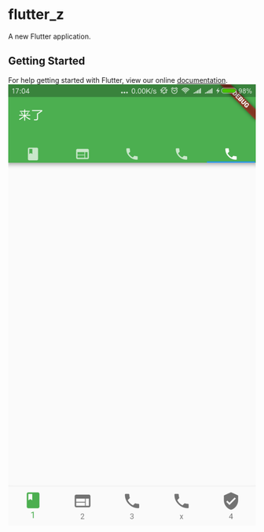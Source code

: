 # flutter_z

A new Flutter application.

## Getting Started

For help getting started with Flutter, view our online
[documentation](https://flutter.io/).
![dd](https://github.com/While1true/flutter_z/blob/master/device-2018-05-31-170510.png?raw=true)
